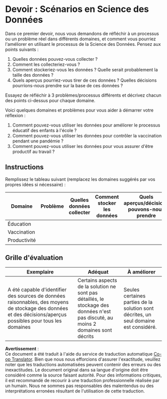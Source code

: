 <!--
CO_OP_TRANSLATOR_METADATA:
{
  "original_hash": "4e0f1773b9bee1be3b28f9fe2c71b3de",
  "translation_date": "2025-08-25T16:56:28+00:00",
  "source_file": "1-Introduction/01-defining-data-science/assignment.md",
  "language_code": "fr"
}
-->
# Devoir : Scénarios en Science des Données

Dans ce premier devoir, nous vous demandons de réfléchir à un processus ou un problème réel dans différents domaines, et comment vous pourriez l'améliorer en utilisant le processus de la Science des Données. Pensez aux points suivants :

1. Quelles données pouvez-vous collecter ?
1. Comment les collecteriez-vous ?
1. Comment stockeriez-vous les données ? Quelle serait probablement la taille des données ?
1. Quels aperçus pourriez-vous tirer de ces données ? Quelles décisions pourrions-nous prendre sur la base de ces données ?

Essayez de réfléchir à 3 problèmes/processus différents et décrivez chacun des points ci-dessus pour chaque domaine.

Voici quelques domaines et problèmes pour vous aider à démarrer votre réflexion :

1. Comment pouvez-vous utiliser les données pour améliorer le processus éducatif des enfants à l'école ?
1. Comment pouvez-vous utiliser les données pour contrôler la vaccination pendant une pandémie ?
1. Comment pouvez-vous utiliser les données pour vous assurer d'être productif au travail ?

## Instructions

Remplissez le tableau suivant (remplacez les domaines suggérés par vos propres idées si nécessaire) :

| Domaine | Problème | Quelles données collecter | Comment stocker les données | Quels aperçus/décisions pouvons-nous prendre | 
|---------|----------|---------------------------|-----------------------------|---------------------------------------------|
| Éducation | | | | |
| Vaccination | | | | |
| Productivité | | | | |

## Grille d'évaluation

Exemplaire | Adéquat | À améliorer
--- | --- | -- |
A été capable d'identifier des sources de données raisonnables, des moyens de stockage des données et des décisions/aperçus possibles pour tous les domaines | Certains aspects de la solution ne sont pas détaillés, le stockage des données n'est pas discuté, au moins 2 domaines sont décrits | Seules certaines parties de la solution sont décrites, un seul domaine est considéré.

**Avertissement** :  
Ce document a été traduit à l'aide du service de traduction automatique [Co-op Translator](https://github.com/Azure/co-op-translator). Bien que nous nous efforcions d'assurer l'exactitude, veuillez noter que les traductions automatisées peuvent contenir des erreurs ou des inexactitudes. Le document original dans sa langue d'origine doit être considéré comme la source faisant autorité. Pour des informations critiques, il est recommandé de recourir à une traduction professionnelle réalisée par un humain. Nous ne sommes pas responsables des malentendus ou des interprétations erronées résultant de l'utilisation de cette traduction.